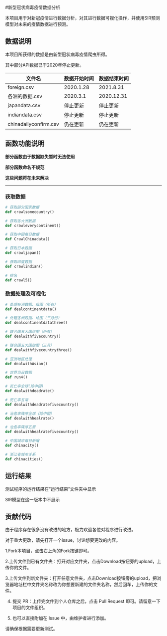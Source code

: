 #新型冠状病毒疫情数据分析 

本项目用于对新冠疫情进行数据分析，对其进行数据可视化操作，并使用SIR预测模型对未来的疫情数据进行预测。



## 数据说明

本项目所获得的数据是由新型冠状病毒疫情爬虫所得。

其中部分API数据已于2020年停止更新。

| 文件名                | 数据开始时间 | 数据结束时间 |
| --------------------- | ------------ | ------------ |
| foreign.csv           | 2020.1.28    | 2021.8.31    |
| 各洲的数据.csv        | 2020.3.1     | 2020.12.31   |
| japandata.csv         | 停止更新     | 停止更新     |
| indiandata.csv        | 停止更新     | 停止更新     |
| chinadailyconfirm.csv | 仍在更新     | 仍在更新     |

## 函数功能说明

**部分函数由于数据缺失暂时无法使用**

**部分函数命名不规范**

**这些问题将在未来解决**

****

### 获取数据

```python
# 获取部分国家数据
def crawlsomecountry()
```

```python
# 获取各大洲数据
def crawleverycontinent()
```

```python
# 获取中国每日数据
def CrawlChinadata()
```

```python
# 获取日本数据
def crawljapan()
```

```python
# 获取印度数据
def crawlindian()
```

```python
# 排名
def crawl5()
```

### 数据处理及可视化

```python
# 处理各洲数据、绘图（所有）
def dealcontinentdata()
```

```python
# 处理各洲数据、绘图（三月份）
def dealcontinentdatathree()
```

```python
# 联合国五大国绘图（所有）
def dealwithfivecountry()
```

```python
# 联合国五大国绘图（三月）
def dealwithfivecountrythree()
```

```python
# 亚洲地区处理
def dealwithAsian()
```

```python
# 世界当日数据
def run4()
```

```python
# 死亡率全球(除中国)
def dealwithdeadrate()
```

```python
# 死亡率五常
def dealwithdeadratefivecountry()
```

```python
# 治愈率降序全球（除中国）
def dealwithhealrate()
```

```python
# 治愈率降序五常
def dealwithhealratefivecountry()
```

```python
# 中国城市每日新增
def chinacity()
```

```python
# 浙江省城市关系
def chinacities()
```

## 运行结果 

测试程序的运行结果在“运行结果”文件夹中显示

SIR模型在这一版本中不展示



## 贡献代码

由于程序存在很多没有改进的地方，极力欢迎各位对程序进行改进。 

对于重大更改，请先打开一个issue，讨论想要更改的内容。

1.Fork本项目，点击右上角的Fork按键即可。

2.上传文件到已有文件夹：打开对应文件夹，点击Download按钮旁的upload，上传你的文件。

3.上传文件到新文件夹：打开任意文件夹，点击Download按钮旁的upload，把浏览器地址栏中文件夹名称改为你想要新建的文件夹名称，然后回车，上传你的文件。

4. 提交 PR：上传完文件到个人仓库之后，点击 Pull Request 即可。请留意一下项目的文件组织。

5. 也可以直接附加在 Issue 中，由维护者进行添加。

 请确保根据需要更新测试。 





